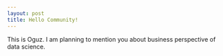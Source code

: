 ```yaml
---
layout: post
title: Hello Community!
---
```


This is Oguz. I am planning to mention you about business perspective of data science.
